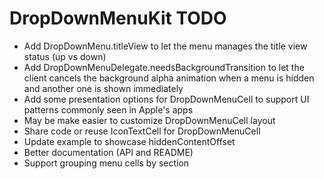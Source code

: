 DropDownMenuKit TODO
====================

- Add DropDownMenu.titleView to let the menu manages the title view status (up vs down)
- Add DropDownMenuDelegate.needsBackgroundTransition to let the client cancels the background alpha animation when a menu is hidden and another one is shown immediately
- Add some presentation options for DropDownMenuCell to support UI patterns commonly seen in Apple's apps
- May be make easier to customize DropDownMenuCell layout
- Share code or reuse IconTextCell for DropDownMenuCell
- Update example to showcase hiddenContentOffset
- Better documentation (API and README)
- Support grouping menu cells by section
